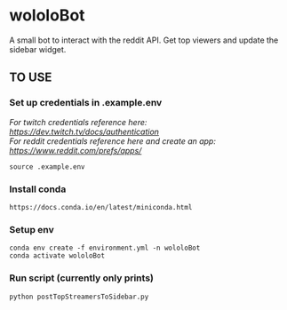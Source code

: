 # wololoBot
A small bot to interact with the reddit API. Get top viewers and update the sidebar widget.

## TO USE

### Set up credentials in .example.env

*For twitch credentials reference here: https://dev.twitch.tv/docs/authentication* <br/>
*For reddit credentials reference here and create an app: https://www.reddit.com/prefs/apps/* <br/>
```
source .example.env
```

### Install conda 
```
https://docs.conda.io/en/latest/miniconda.html
```

### Setup env
```
conda env create -f environment.yml -n wololoBot
conda activate wololoBot
```

### Run script (currently only prints)
```
python postTopStreamersToSidebar.py
```

